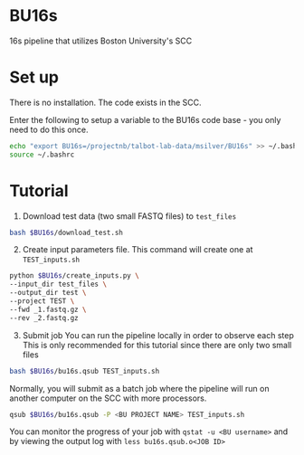 # BU16s
16s pipeline that utilizes Boston University's SCC

# Set up
There is no installation. The code exists in the SCC.

Enter the following to setup a variable to the BU16s code base - you only need to do this once.
```bash
echo "export BU16s=/projectnb/talbot-lab-data/msilver/BU16s" >> ~/.bashrc
source ~/.bashrc
```

# Tutorial
1. Download test data (two small FASTQ files) to `test_files`
```bash
bash $BU16s/download_test.sh
```
2. Create input parameters file. This command will create one at `TEST_inputs.sh`
```bash
python $BU16s/create_inputs.py \
--input_dir test_files \
--output_dir test \
--project TEST \
--fwd _1.fastq.gz \
--rev _2.fastq.gz
```
3. Submit job
You can run the pipeline locally in order to observe each step
This is only recommended for this tutorial since there are only two small files
```bash
bash $BU16s/bu16s.qsub TEST_inputs.sh
```

Normally, you will submit as a batch job where the pipeline will run on another computer on the SCC with more processors.

```bash
qsub $BU16s/bu16s.qsub -P <BU PROJECT NAME> TEST_inputs.sh
```
You can monitor the progress of your job with `qstat -u <BU username>` and by viewing the output log with `less bu16s.qsub.o<JOB ID>`